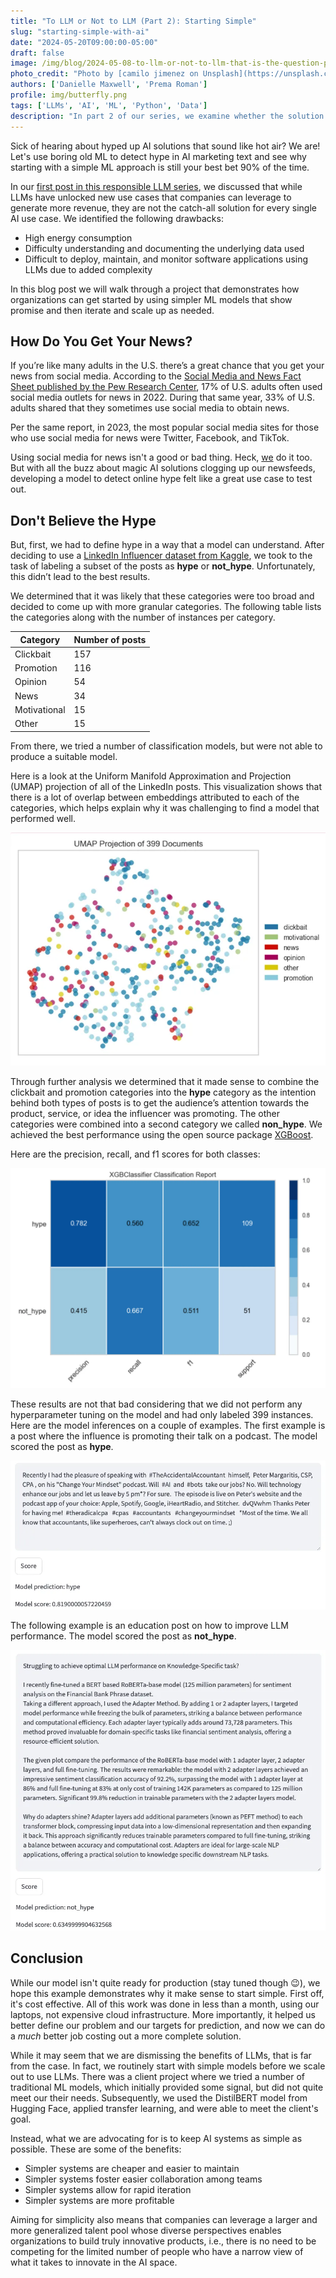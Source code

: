 ```yaml
---
title: "To LLM or Not to LLM (Part 2): Starting Simple"
slug: "starting-simple-with-ai"
date: "2024-05-20T09:00:00-05:00"
draft: false
image: /img/blog/2024-05-08-to-llm-or-not-to-llm-that-is-the-question-part-2/cover-photo.webp
photo_credit: "Photo by [camilo jimenez on Unsplash](https://unsplash.com/@camstejim?utm_content=creditCopyText&utm_medium=referral&utm_source=unsplash)"
authors: ['Danielle Maxwell', 'Prema Roman']
profile: img/butterfly.png
tags: ['LLMs', 'AI', 'ML', 'Python', 'Data']
description: "In part 2 of our series, we examine whether the solution to text prediction problems is using simpler -- rather than more complex -- ML models."
---
```


Sick of hearing about hyped up AI solutions that sound like hot air? We are! Let's use boring old ML to detect hype in AI marketing text and see why starting with a simple ML approach is still your best bet 90% of the time.

<!--more-->

In our [first post in this responsible LLM series](https://rotational.io/blog/responsible-innovation/), we discussed that while LLMs have unlocked new use cases that companies can leverage to generate more revenue, they are not the catch-all solution for every single AI use case.  We identified the following drawbacks:
- High energy consumption
- Difficulty understanding and documenting the underlying data used
- Difficult to deploy, maintain, and monitor software applications using LLMs due to added complexity

In this blog post we will walk through a project that demonstrates how organizations can get started by using simpler ML models that show promise and then iterate and scale up as needed.

## How Do You Get Your News?
If you’re like many adults in the U.S. there’s a great chance that you get your news from social media. According to the [Social Media and News Fact Sheet published by the Pew Research Center](https://www.pewresearch.org/journalism/fact-sheet/social-media-and-news-fact-sheet/), 17% of U.S. adults often used social media outlets for news in 2022. During that same year, 33% of U.S. adults shared that they sometimes use social media to obtain news.

Per the same report, in 2023, the most popular social media sites for those who use social media for news were Twitter, Facebook, and TikTok.

Using social media for news isn't a good or bad thing. Heck, [we](https://rotational.io/blog/how-to-manage-overwhelm/) do it too. But with all the buzz about magic AI solutions clogging up our newsfeeds, developing a model to detect online hype felt like a great use case to test out.

## Don't Believe the Hype
But, first, we had to define hype in a way that a model can understand. After deciding to use a [LinkedIn Influencer dataset from Kaggle](https://www.kaggle.com/datasets/shreyasajal/linkedin-influencers-data), we took to the task of labeling a subset of the posts as **hype** or **not_hype**. Unfortunately, this didn’t lead to the best results.

We determined that it was likely that these categories were too broad and decided to come up with more granular categories.  The following table lists the categories along with the number of instances per category.

| Category | Number of posts |
| ----- | ----- |
| Clickbait | 157 |
| Promotion | 116 |
| Opinion | 54 |
| News | 34 |
| Motivational | 15 |
| Other | 15 |

From there, we tried a number of classification models, but were not able to produce a suitable model.

Here is a look at the Uniform Manifold Approximation and Projection (UMAP) projection of all of the LinkedIn posts.  This visualization shows that there is a lot of overlap between embeddings attributed to each of the categories, which helps explain why it was challenging to find a model that performed well.

![UMAP](img/blog/2024-05-08-to-llm-or-not-to-llm-that-is-the-question-part-2/umap.webp)

Through further analysis we determined that it made sense to combine the clickbait and promotion categories into the **hype** category as the intention behind both types of posts is to get the audience’s attention towards the product, service, or idea the influencer was promoting.  The other categories were combined into a second category we called **non_hype**.  We achieved the best performance using the open source package [XGBoost](https://xgboost.readthedocs.io/en/stable/#).

Here are the precision, recall, and f1 scores for both classes:

![Metrics](img/blog/2024-05-08-to-llm-or-not-to-llm-that-is-the-question-part-2/metrics.webp)

These results are not that bad considering that we did not perform any hyperparameter tuning on the model and had only labeled 399 instances.  Here are the model inferences on a couple of examples.  The first example is a post where the influence is promoting their talk on a podcast.  The model scored the post as **hype**.

![Hype](img/blog/2024-05-08-to-llm-or-not-to-llm-that-is-the-question-part-2/hype.webp)

The following example is an education post on how to improve LLM performance.  The model scored the post as **not_hype**.

![Not Hype](img/blog/2024-05-08-to-llm-or-not-to-llm-that-is-the-question-part-2/not_hype.webp)

## Conclusion

While our model isn't quite ready for production (stay tuned though 😉), we hope this example demonstrates why it make sense to start simple. First off, it's cost effective. All of this work was done in less than a month, using our laptops, not expensive cloud infrastructure. More importantly, it helped us better define our problem and our targets for prediction, and now we can do a *much* better job costing out a more complete solution.

While it may seem that we are dismissing the benefits of LLMs, that is far from the case. In fact, we routinely start with simple models before we scale out to use LLMs.  There was a client project where we tried a number of traditional ML models, which initially provided some signal, but did not quite meet our their needs.  Subsequently, we used the DistilBERT model from Hugging Face, applied transfer learning, and were able to meet the client's goal.

Instead, what we are advocating for is to keep AI systems as simple as possible. These are some of the benefits:

- Simpler systems are cheaper and easier to maintain
- Simpler systems foster easier collaboration among teams
- Simpler systems allow for rapid iteration
- Simpler systems are more profitable


Aiming for simplicity also means that companies can leverage a larger and more generalized talent pool whose diverse perspectives enables organizations to build truly innovative products, i.e., there is no need to be competing for the limited number of people who have a narrow view of what it takes to innovate in the AI space.
